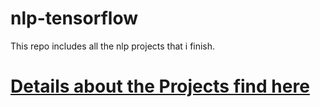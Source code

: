 # nlp-tensorflow
This repo includes all the nlp projects that i finish.
# <a href = "https://wangjialin114.github.io/nlp-tensorflow">Details about the Projects find here</a>
